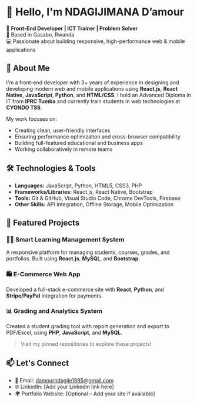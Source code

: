 # 👋 Hello, I'm NDAGIJIMANA D’amour

🎯 **Front-End Developer | ICT Trainer | Problem Solver**  
📍 Based in Gasabo, Rwanda  
💻 Passionate about building responsive, high-performance web & mobile applications  

## 🧠 About Me

I'm a front-end developer with 3+ years of experience in designing and developing modern web and mobile applications using **React.js**, **React Native**, **JavaScript**, **Python**, and **HTML/CSS**. I hold an Advanced Diploma in IT from **IPRC Tumba** and currently train students in web technologies at **CYONDO TSS**.

My work focuses on:
- Creating clean, user-friendly interfaces  
- Ensuring performance optimization and cross-browser compatibility  
- Building full-featured educational and business apps  
- Working collaboratively in remote teams  
## 🛠️ Technologies & Tools

- **Languages:** JavaScript, Python, HTML5, CSS3, PHP  
- **Frameworks/Libraries:** React.js, React Native, Bootstrap  
- **Tools:** Git & GitHub, Visual Studio Code, Chrome DevTools, Firebase  
- **Other Skills:** API Integration, Offline Storage, Mobile Optimization  

## 📂 Featured Projects

### 🧑‍🏫 Smart Learning Management System  
A responsive platform for managing students, courses, grades, and portfolios. Built using **React.js**, **MySQL**, and **Bootstrap**.

### 🛍️ E-Commerce Web App  
Developed a full-stack e-commerce site with **React**, **Python**, and **Stripe/PayPal** integration for payments.

### 📊 Grading and Analytics System  
Created a student grading tool with report generation and export to PDF/Excel, using **PHP**, **JavaScript**, and **MySQL**.

> Visit my pinned repositories to explore these projects!

## 📫 Let's Connect

- 📧 Email: damourndagije1995@gmail.com  
- 🌐 LinkedIn: [Add your LinkedIn link here]  
- 🌍 Portfolio Website: [Optional – Add your site if available]

